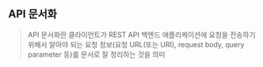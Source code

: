 
## API 문서화

>API 문서화란 클라이언트가 REST API 백엔드 애플리케이션에 요청을 전송하기 위해서 알아야 되는 요청 정보(요청 URL(또는 URI), request body, query parameter 등)를 문서로 잘 정리하는 것을 의미
